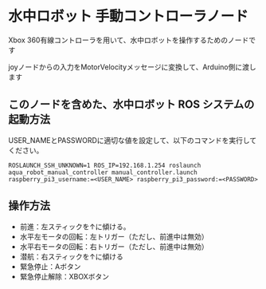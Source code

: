 # 水中ロボット 手動コントローラノード

Xbox 360有線コントローラを用いて、水中ロボットを操作するためのノードです

joyノードからの入力をMotorVelocityメッセージに変換して、Arduino側に渡します

## このノードを含めた、水中ロボット ROS システムの起動方法

USER_NAMEとPASSWORDに適切な値を設定して、以下のコマンドを実行してください。

    ROSLAUNCH_SSH_UNKNOWN=1 ROS_IP=192.168.1.254 roslaunch aqua_robot_manual_controller manual_controller.launch raspberry_pi3_username:=<USER_NAME> raspberry_pi3_password:=<PASSWORD>

## 操作方法

- 前進：左スティックを↑に傾ける。
- 水平左モータの回転：左トリガー（ただし、前進中は無効）
- 水平右モータの回転：右トリガー（ただし、前進中は無効）
- 潜航：右スティックを↑に傾ける
- 緊急停止：Aボタン
- 緊急停止解除：XBOXボタン
